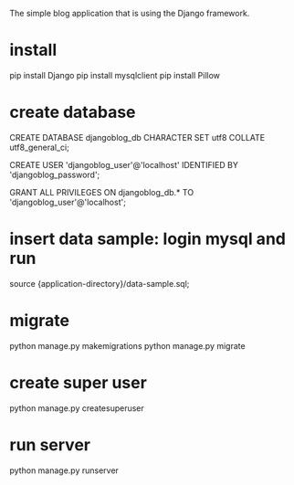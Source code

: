 The simple blog application that is using the Django framework.

# install
pip install Django
pip install mysqlclient
pip install Pillow

# create database
CREATE DATABASE djangoblog_db CHARACTER SET utf8 COLLATE utf8_general_ci;

CREATE USER 'djangoblog_user'@'localhost' IDENTIFIED BY 'djangoblog_password';

GRANT ALL PRIVILEGES ON djangoblog_db.* TO 'djangoblog_user'@'localhost';

# insert data sample: login mysql and run
source {application-directory}/data-sample.sql;

# migrate
python manage.py makemigrations
python manage.py migrate

# create super user
python manage.py createsuperuser

# run server
python manage.py runserver

